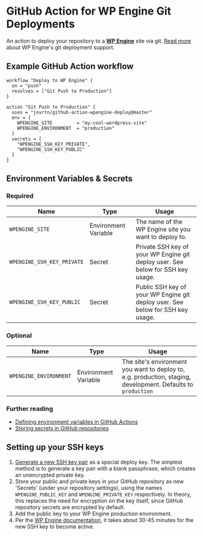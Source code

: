 # GitHub Action for WP Engine Git Deployments

An action to deploy your repository to a **[WP Engine](https://wpengine.com)** site via git. [Read more](https://wpengine.com/git/) about WP Engine's git deployment support.

## Example GitHub Action workflow

```
workflow "Deploy to WP Engine" {
  on = "push"
  resolves = ["Git Push to Production"]
}

action "Git Push to Production" {
  uses = "jovrtn/github-action-wpengine-deploy@master"
  env = {
    WPENGINE_SITE         = "my-cool-wordpress-site"
    WPENGINE_ENVIRONMENT  = "production"
  }
  secrets = [
    "WPENGINE_SSH_KEY_PRIVATE",
    "WPENGINE_SSH_KEY_PUBLIC"
  ]
}
```

## Environment Variables & Secrets

### Required

| Name | Type | Usage |
|-|-|-|
| `WPENGINE_SITE` | Environment Variable | The name of the WP Engine site you want to deploy to. |
| `WPENGINE_SSH_KEY_PRIVATE` | Secret | Private SSH key of your WP Engine git deploy user. See below for SSH key usage. |
|  `WPENGINE_SSH_KEY_PUBLIC` | Secret | Public SSH key of your WP Engine git deploy user. See below for SSH key usage. |

### Optional

| Name | Type  | Usage |
|-|-|-|
| `WPENGINE_ENVIRONMENT` | Environment Variable  | The site's environment you want to deploy to, e.g. production, staging, development. Defaults to `production` |

### Further reading

* [Defining environment variables in GitHub Actions](https://developer.github.com/actions/creating-github-actions/accessing-the-runtime-environment/#environment-variables)
* [Storing secrets in GitHub repositories](https://developer.github.com/actions/managing-workflows/storing-secrets/)

## Setting up your SSH keys

1. [Generate a new SSH key pair](https://help.github.com/articles/generating-a-new-ssh-key-and-adding-it-to-the-ssh-agent/) as a special deploy key. The simplest method is to generate a key pair with a blank passphrase, which creates an unencrypted private key.
2. Store your public and private keys in your GitHub repository as new 'Secrets' (under your repository settings), using the names `WPENGINE_PUBLIC_KEY` and `WPENGINE_PRIVATE_KEY` respectively. In theory, this replaces the need for encryption on the key itself, since GitHub repository secrets are encrypted by default.
3. Add the public key to your WP Engine production environment.
4. Per the [WP Engine documentation](https://wpengine.com/git/), it takes about 30-45 minutes for the new SSH key to become active.
